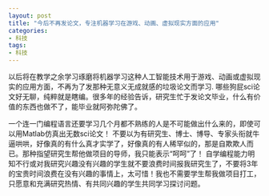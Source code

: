 ```yaml
---
layout: post
title: "今后不再发论文，专注机器学习在游戏、动画、虚拟现实方面的应用"
categories:
- 科技
tags:
- 科技
---
```


以后将在教学之余学习琢磨将机器学习这种人工智能技术用于游戏、动画或虚拟现实的应用方面，不再为了发那种无意义无成就感的垃圾论文而学习. <!--more--> 哪些狗屁sci论文好无聊，纯粹就是瞎编。很多年的经验告诉，研究生忙于发论文毕业，什么有价值的东西也做不了，能毕业就阿弥陀佛了。

 一个连一门编程语言还要学习几个月都不熟练的人是不可能做出什么来的，即使可以用Matlab仿真出无数sci论文！ 不要以为有研究生、博士、博导、专家头衔就牛逼哄哄，好像真的有什么真才实学了，好像真的有人稀罕似的，那是自欺欺人而已。那种指望研究生帮他做项目的导师，我只能表示“呵呵”了！ 自学编程能力明知不行或对我研究兴趣没有兴趣的学生就不要浪费时间报我研究生了，不要将3年的宝贵时间浪费在没有兴趣的事情上，太可惜！我也不需要学生帮我做项目打工，只愿意和充满研究热情、有共同兴趣的学生共同学习探讨问题。  

  



